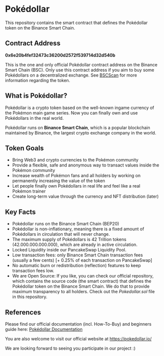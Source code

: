 # Pokédollar
This repository contains the smart contract that defines the Pokédollar token on the Binance Smart Chain.

## Contract Address

<strong>0x6e20b4fef32473c36200d2572f539714d32d540b</strong>

This is the one and only official Pokédollar contract address on the Binance Smart Chain (BSC). Only use this contract address if you aim to buy some Pokédollars on a decentralized exchange. See [BSCScan](https://bscscan.com/address/0x6e20b4fef32473c36200d2572f539714d32d540b) for more information regarding the token.

## What is Pokédollar?

Pokédollar is a crypto token based on the well-known ingame currency of the Pokémon main game series. Now you can finally own and use Pokédollars in the real world.

Pokédollar runs on <strong>Binance Smart Chain</strong>, which is a popular blockchain maintained by Binance, the largest crypto exchange company in the world.

## Token Goals
- Bring Web3 and crypto currencies to the Pokémon community
- Provide a flexible, safe and anonymous way to transact values inside the Pokémon community
- Increase wealth of Pokémon fans and all holders by working on permanently increasing the value of the token
- Let people finally own Pokédollars in real life and feel like a real Pokémon trainer
- Create long-term value through the currency and NFT distribution (later)

## Key Facts
- Pokédollar runs on the Binance Smart Chain (BEP20)
- Pokédollar is non-inflationary, meaning there is a fixed amount of Pokédollars in circulation that will never change.
- The maximum supply of Pokédollars is 42 Trillion tokens (42.000.000.000.000), which are already in active circulation.
- Locked Liquidity inside our PancakeSwap Liquidity Pool.
- Low transaction fees: only Binance Smart Chain transaction fees (usually a few cents) [+ 0.25% of each transaction on PancakeSwap]
- No automatic burn or redistribution (reflection) features to keep transaction fees low.
- We are Open Source: If you like, you can check our official repository, which contains the source code (the smart contract) that defines the Pokédollar token on the Binance Smart Chain. We do that to provide maximum transparency to all holders. Check out the <i>Pokedollar.sol</i> file in this repository.

## References

Please find our official documentation (incl. How-To-Buy) and beginners guide here: <a href="https://pokedollar.gitbook.io/pokedollar/pokedollar/what-is-pokedollar">Pokédollar Documentation</a>

You are also welcome to visit our official website at https://pokedollar.io/



We are looking forward to seeing you participate in our project :)
